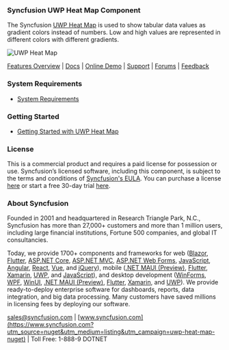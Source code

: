 ### Syncfusion UWP Heat Map Component
The Syncfusion [UWP Heat Map](https://www.syncfusion.com/uwp-ui-controls/heatmap?utm_source=nuget&utm_medium=listing&utm_campaign=uwp-heat-map-nuget) is used to show tabular data values as gradient colors instead of numbers. Low and high values are represented in different colors with different gradients.

![UWP Heat Map](https://cdn.syncfusion.com/nuget-readme/uwp/uwp-sfheatmap.png)

[Features Overview](https://www.syncfusion.com/uwp-ui-controls/heatmap?utm_source=nuget&utm_medium=listing&utm_campaign=uwp-heat-map-nuget) | [Docs](https://help.syncfusion.com/wpf/heatmap/getting-started?utm_source=nuget&utm_medium=listing&utm_campaign=uwp-heat-map-nuget?utm_source=nuget&utm_medium=listing&utm_campaign=uwp-heat-map-nuget) | [Online Demo](https://github.com/syncfusion/uwp-demos?utm_source=nuget&utm_medium=listing&utm_campaign=uwp-heat-map-nuget) | [Support](https://www.syncfusion.com/support/directtrac/incidents/newincident?utm_source=nuget&utm_medium=listing&utm_campaign=uwp-heat-map-nuget) | [Forums](https://www.syncfusion.com/forums/uwp?utm_source=nuget&utm_medium=listing&utm_campaign=uwp-heat-map-nuget) | [Feedback](https://www.syncfusion.com/feedback/uwp?utm_source=nuget&utm_medium=listing&utm_campaign=uwp-heat-map-nuget)

### System Requirements

* [System Requirements](https://help.syncfusion.com/uwp/installation-and-upgrade/system-requirements?utm_source=nuget&utm_medium=listing&utm_campaign=uwp-heat-map-nuget)

### Getting Started

* [Getting Started with UWP Heat Map](https://help.syncfusion.com/wpf/heatmap/getting-started?utm_source=nuget&utm_medium=listing&utm_campaign=uwp-heat-map-nuget?utm_source=nuget&utm_medium=listing&utm_campaign=uwp-heat-map-nuget)

### License

This is a commercial product and requires a paid license for possession or use. Syncfusion’s licensed software, including this component, is subject to the terms and conditions of [Syncfusion's EULA](https://www.syncfusion.com/eula/es/?utm_source=nuget&utm_medium=listing&utm_campaign=uwp-heat-map-nuget). You can purchase a license [here](https://www.syncfusion.com/sales/products?utm_source=nuget&utm_medium=listing&utm_campaign=uwp-heat-map-nuget) or start a free 30-day trial [here](https://www.syncfusion.com/account/manage-trials/start-trials?utm_source=nuget&utm_medium=listing&utm_campaign=uwp-heat-map-nuget).

### About Syncfusion

Founded in 2001 and headquartered in Research Triangle Park, N.C., Syncfusion has more than 27,000+ customers and more than 1 million users, including large financial institutions, Fortune 500 companies, and global IT consultancies.
 
Today, we provide 1700+ components and frameworks for web ([Blazor](https://www.syncfusion.com/blazor-components?utm_source=nuget&utm_medium=listing&utm_campaign=uwp-heat-map-nuget), [Flutter](https://www.syncfusion.com/flutter-widgets?utm_source=nuget&utm_medium=listing&utm_campaign=uwp-heat-map-nuget), [ASP.NET Core](https://www.syncfusion.com/aspnet-core-ui-controls?utm_source=nuget&utm_medium=listing&utm_campaign=uwp-heat-map-nuget), [ASP.NET MVC](https://www.syncfusion.com/aspnet-mvc-ui-controls?utm_source=nuget&utm_medium=listing&utm_campaign=uwp-heat-map-nuget), [ASP.NET Web Forms](https://www.syncfusion.com/jquery/aspnet-webforms-ui-controls?utm_source=nuget&utm_medium=listing&utm_campaign=uwp-heat-map-nuget), [JavaScript](https://www.syncfusion.com/javascript-ui-controls?utm_source=nuget&utm_medium=listing&utm_campaign=uwp-heat-map-nuget), [Angular](https://www.syncfusion.com/angular-ui-components?utm_source=nuget&utm_medium=listing&utm_campaign=uwp-heat-map-nuget), [React](https://www.syncfusion.com/react-ui-components?utm_source=nuget&utm_medium=listing&utm_campaign=uwp-heat-map-nuget), [Vue](https://www.syncfusion.com/vue-ui-components?utm_source=nuget&utm_medium=listing&utm_campaign=uwp-heat-map-nuget), and [jQuery](https://www.syncfusion.com/jquery-ui-widgets?utm_source=nuget&utm_medium=listing&utm_campaign=uwp-heat-map-nuget)), mobile ([.NET MAUI (Preview)](https://www.syncfusion.com/maui-controls?utm_source=nuget&utm_medium=listing&utm_campaign=uwp-heat-map-nuget), [Flutter](https://www.syncfusion.com/flutter-widgets?utm_source=nuget&utm_medium=listing&utm_campaign=uwp-heat-map-nuget), [Xamarin](https://www.syncfusion.com/xamarin-ui-controls?utm_source=nuget&utm_medium=listing&utm_campaign=uwp-heat-map-nuget), [UWP](https://www.syncfusion.com/uwp-ui-controls?utm_source=nuget&utm_medium=listing&utm_campaign=uwp-heat-map-nuget), and [JavaScript](https://www.syncfusion.com/javascript-ui-controls?utm_source=nuget&utm_medium=listing&utm_campaign=uwp-heat-map-nuget)), and desktop development ([WinForms](https://www.syncfusion.com/winforms-ui-controls?utm_source=nuget&utm_medium=listing&utm_campaign=uwp-heat-map-nuget), [WPF](https://www.syncfusion.com/wpf-controls?utm_source=nuget&utm_medium=listing&utm_campaign=uwp-heat-map-nuget), [WinUI](https://www.syncfusion.com/winui-controls?utm_source=nuget&utm_medium=listing&utm_campaign=uwp-heat-map-nuget), [.NET MAUI (Preview)](https://www.syncfusion.com/maui-controls?utm_source=nuget&utm_medium=listing&utm_campaign=uwp-heat-map-nuget), [Flutter](https://www.syncfusion.com/flutter-widgets?utm_source=nuget&utm_medium=listing&utm_campaign=uwp-heat-map-nuget), [Xamarin](https://www.syncfusion.com/xamarin-ui-controls?utm_source=nuget&utm_medium=listing&utm_campaign=uwp-heat-map-nuget), and [UWP](https://www.syncfusion.com/uwp-ui-controls?utm_source=nuget&utm_medium=listing&utm_campaign=uwp-heat-map-nuget)). We provide ready-to-deploy enterprise software for dashboards, reports, data integration, and big data processing. Many customers have saved millions in licensing fees by deploying our software.

[sales@syncfusion.com](mailto:sales@syncfusion.com?Subject=Syncfusion%20UWP%20Heat%20Map-%20NuGet) | [www.syncfusion.com](https://www.syncfusion.com?utm_source=nuget&utm_medium=listing&utm_campaign=uwp-heat-map-nuget) | Toll Free: 1-888-9 DOTNET


